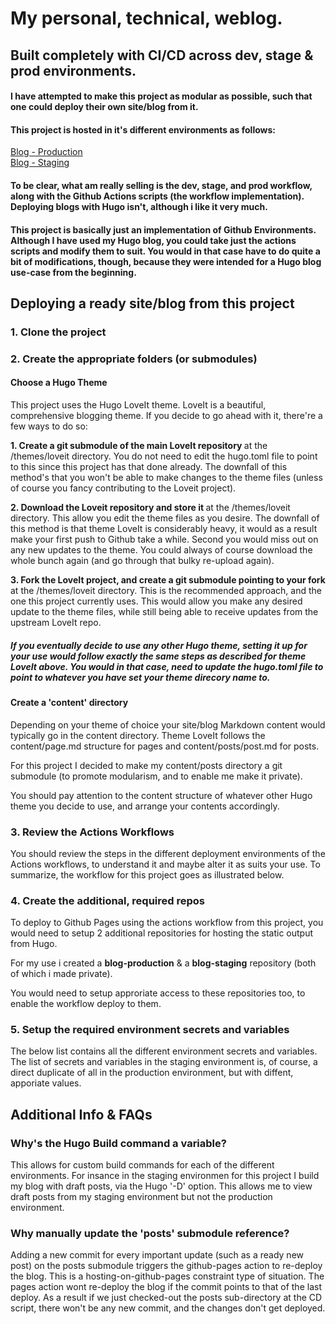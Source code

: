 # My personal, technical, weblog.
## Built completely with CI/CD across dev, stage & prod environments.

#### I have attempted to make this project as modular as possible, such that one could deploy their own site/blog from it.

#### This project is hosted in it's different environments as follows:

[Blog - Production](https://blog.obimadu.pro) <br>
[Blog - Staging](https://blog-stage.obimadu.pro)

#### To be clear, what am really selling is the dev, stage, and prod workflow, along with the Github Actions scripts (the workflow implementation). Deploying blogs with Hugo isn't, although i like it very much.
#### This project is basically just an implementation of Github Environments. Although I have used my Hugo blog, you could take just the actions scripts and modify them to suit. You would in that case have to do quite a bit of modifications, though, because they were intended for a Hugo blog use-case from the beginning.


## Deploying a ready site/blog from this project
### 1. Clone the project
### 2. Create the appropriate folders (or submodules)

#### Choose a Hugo Theme

This project uses the Hugo LoveIt theme. LoveIt is a beautiful, comprehensive blogging theme. If you decide to go ahead with it, there're a few ways to do so: <br>

<b>1. Create a git submodule of the main LoveIt repository </b>at the /themes/loveit directory. You do not need to edit the hugo.toml file to point to this since this project has that done already. The downfall of this method's that you won't be able to make changes to the theme files (unless of course you fancy contributing to the Loveit project).

<b>2. Download the Loveit repository and store it </b>at the /themes/loveit directory. This allow you edit the theme files as you desire. The downfall of this method is that theme LoveIt is considerably heavy, it would as a result make your first push to Github take a while. Second you would miss out on any new updates to the theme. You could always of course download the whole bunch again (and go through that bulky re-upload again).

<b>3. Fork the LoveIt project, and create a git submodule pointing to your fork </b>at the /themes/loveit directory. This is the recommended approach, and the one this project currently uses. This would allow you make any desired update to the theme files, while still being able to receive updates from the upstream LoveIt repo.

##### If you eventually decide to use any other Hugo theme, setting it up for your use would follow exactly the same steps as described for theme LoveIt above. You would in that case, need to update the hugo.toml file to point to whatever you have set your theme direcory name to.

#### Create a 'content' directory
Depending on your theme of choice your site/blog Markdown content would typically go in the content directory. Theme LoveIt follows the content/page.md structure for pages and content/posts/post.md for posts.

For this project I decided to make my content/posts directory a git submodule (to promote modularism, and to enable me make it private).

You should pay attention to the content structure of whatever other Hugo theme you decide to use, and arrange your contents accordingly.

### 3. Review the Actions Workflows
You should review the steps in the different deployment environments of the Actions workflows, to understand it and maybe alter it as suits your use. To summarize, the workflow for this project goes as illustrated below.

<!-- Project workflow diagram(s) here -->

### 4. Create the additional, required repos

To deploy to Github Pages using the actions workflow from this project, you would need to setup 2 additional repositories for hosting the static output from Hugo.

For my use i created a <b>blog-production</b> & a <b>blog-staging</b> repository (both of which i made private).

You would need to setup approriate access to these repositories too, to enable the workflow deploy to them.

### 5. Setup the required environment secrets and variables
The below list contains all the different environment secrets and variables. The list of secrets and variables in the staging environment is, of course, a direct duplicate of all in the production environment, but with diffent, apporiate values.

<!-- List of secrets and vars attached here -->


## Additional Info & FAQs
### Why's the Hugo Build command a variable?
This allows for custom build commands for each of the different environments. For insance in the staging environmen for this project I build my blog with draft posts, via the Hugo '-D' option. This allows me to view draft posts from my staging environment but not the production environment.

### Why manually update the 'posts' submodule reference?
Adding a new commit for every important update (such as a ready new post) on the posts submodule triggers the github-pages action to re-deploy the blog. This is a hosting-on-github-pages constraint type of situation. The pages action wont re-deploy the blog if the commit points to that of the last deploy. As a result if we just checked-out the posts sub-directory at the CD script, there won't be any new commit, and the changes don't get deployed.